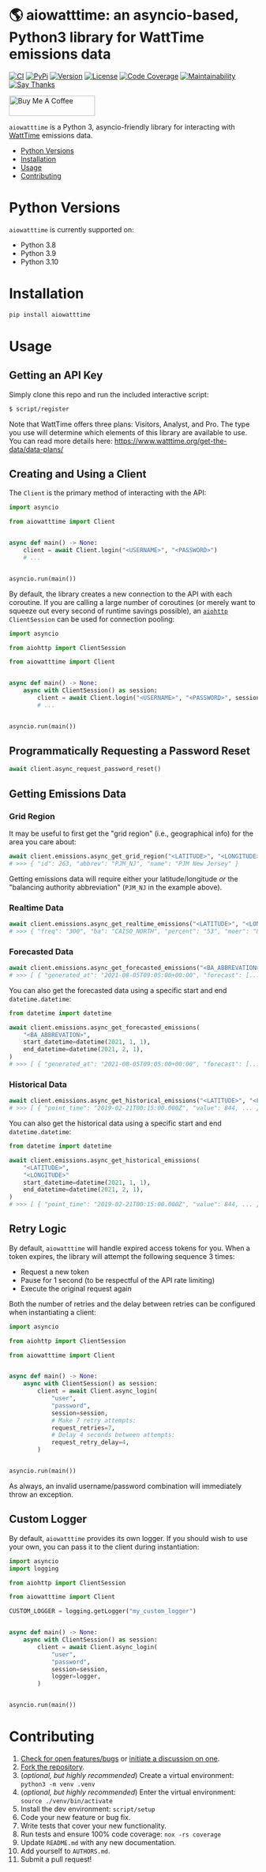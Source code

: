 # 🌎 aiowatttime: an asyncio-based, Python3 library for WattTime emissions data

[![CI](https://github.com/bachya/aiowatttime/workflows/CI/badge.svg)](https://github.com/bachya/aiowatttime/actions)
[![PyPi](https://img.shields.io/pypi/v/aiowatttime.svg)](https://pypi.python.org/pypi/aiowatttime)
[![Version](https://img.shields.io/pypi/pyversions/aiowatttime.svg)](https://pypi.python.org/pypi/aiowatttime)
[![License](https://img.shields.io/pypi/l/aiowatttime.svg)](https://github.com/bachya/aiowatttime/blob/master/LICENSE)
[![Code Coverage](https://codecov.io/gh/bachya/aiowatttime/branch/master/graph/badge.svg)](https://codecov.io/gh/bachya/aiowatttime)
[![Maintainability](https://api.codeclimate.com/v1/badges/781e64940b1302ae9ac3/maintainability)](https://codeclimate.com/github/bachya/aiowatttime/maintainability)
[![Say Thanks](https://img.shields.io/badge/SayThanks-!-1EAEDB.svg)](https://saythanks.io/to/bachya)

<a href="https://www.buymeacoffee.com/bachya1208P" target="_blank"><img src="https://cdn.buymeacoffee.com/buttons/default-orange.png" alt="Buy Me A Coffee" height="41" width="174"></a>

`aiowatttime` is a Python 3, asyncio-friendly library for interacting with
[WattTime](https://www.watttime.org) emissions data.

- [Python Versions](#python-versions)
- [Installation](#installation)
- [Usage](#usage)
- [Contributing](#contributing)

# Python Versions

`aiowatttime` is currently supported on:

* Python 3.8
* Python 3.9
* Python 3.10

# Installation

```python
pip install aiowatttime
```

# Usage

## Getting an API Key

Simply clone this repo and run the included interactive script:

```bash
$ script/register
```

Note that WattTime offers three plans: Visitors, Analyst, and Pro. The type you use
will determine which elements of this library are available to use. You can read more
details here: https://www.watttime.org/get-the-data/data-plans/

## Creating and Using a Client

The `Client` is the primary method of interacting with the API:

```python
import asyncio

from aiowatttime import Client


async def main() -> None:
    client = await Client.login("<USERNAME>", "<PASSWORD>")
    # ...


asyncio.run(main())
```

By default, the library creates a new connection to the API with each coroutine. If
you are calling a large number of coroutines (or merely want to squeeze out every second of runtime savings possible), an
[`aiohttp`](https://github.com/aio-libs/aiohttp) `ClientSession` can be used for connection
pooling:

```python
import asyncio

from aiohttp import ClientSession

from aiowatttime import Client


async def main() -> None:
    async with ClientSession() as session:
        client = await Client.login("<USERNAME>", "<PASSWORD>", session=session)
        # ...


asyncio.run(main())
```

## Programmatically Requesting a Password Reset

```python
await client.async_request_password_reset()
```

## Getting Emissions Data

### Grid Region

It may be useful to first get the "grid region" (i.e., geographical info) for the area
you care about:

```python
await client.emissions.async_get_grid_region("<LATITUDE>", "<LONGITUDE>")
# >>> { "id": 263, "abbrev": "PJM_NJ", "name": "PJM New Jersey" }
```

Getting emissions data will require either your latitude/longitude _or_ the "balancing
authority abbreviation" (``PJM_NJ`` in the example above).

### Realtime Data

```python
await client.emissions.async_get_realtime_emissions("<LATITUDE>", "<LONGITUDE>")
# >>> { "freq": "300", "ba": "CAISO_NORTH", "percent": "53", "moer": "850.743982", ... }
```

### Forecasted Data

```python
await client.emissions.async_get_forecasted_emissions("<BA_ABBREVATION>")
# >>> [ { "generated_at": "2021-08-05T09:05:00+00:00", "forecast": [...] } ]
```

You can also get the forecasted data using a specific start and end `datetime.datetime`:

```python
from datetime import datetime

await client.emissions.async_get_forecasted_emissions(
    "<BA_ABBREVATION>",
    start_datetime=datetime(2021, 1, 1),
    end_datetime=datetime(2021, 2, 1),
)
# >>> [ { "generated_at": "2021-08-05T09:05:00+00:00", "forecast": [...] } ]
```

### Historical Data

```python
await client.emissions.async_get_historical_emissions("<LATITUDE>", "<LONGITUDE>")
# >>> [ { "point_time": "2019-02-21T00:15:00.000Z", "value": 844, ... } ]
```

You can also get the historical data using a specific start and end `datetime.datetime`:

```python
from datetime import datetime

await client.emissions.async_get_historical_emissions(
    "<LATITUDE>",
    "<LONGITUDE>"
    start_datetime=datetime(2021, 1, 1),
    end_datetime=datetime(2021, 2, 1),
)
# >>> [ { "point_time": "2019-02-21T00:15:00.000Z", "value": 844, ... } ]
```

## Retry Logic

By default, `aiowatttime` will handle expired access tokens for you. When a token expires,
the library will attempt the following sequence 3 times:

* Request a new token
* Pause for 1 second (to be respectful of the API rate limiting)
* Execute the original request again

Both the number of retries and the delay between retries can be configured when
instantiating a client:

```python
import asyncio

from aiohttp import ClientSession

from aiowatttime import Client


async def main() -> None:
    async with ClientSession() as session:
        client = await Client.async_login(
            "user",
            "password",
            session=session,
            # Make 7 retry attempts:
            request_retries=7,
            # Delay 4 seconds between attempts:
            request_retry_delay=4,
        )


asyncio.run(main())
```

As always, an invalid username/password combination will immediately throw an exception.

## Custom Logger

By default, `aiowatttime` provides its own logger. If you should wish to use your own, you
can pass it to the client during instantiation:

```python
import asyncio
import logging

from aiohttp import ClientSession

from aiowatttime import Client

CUSTOM_LOGGER = logging.getLogger("my_custom_logger")


async def main() -> None:
    async with ClientSession() as session:
        client = await Client.async_login(
            "user",
            "password",
            session=session,
            logger=logger,
        )


asyncio.run(main())
```

# Contributing

1. [Check for open features/bugs](https://github.com/bachya/aiowatttime/issues)
  or [initiate a discussion on one](https://github.com/bachya/aiowatttime/issues/new).
2. [Fork the repository](https://github.com/bachya/aiowatttime/fork).
3. (_optional, but highly recommended_) Create a virtual environment: `python3 -m venv .venv`
4. (_optional, but highly recommended_) Enter the virtual environment: `source ./venv/bin/activate`
5. Install the dev environment: `script/setup`
6. Code your new feature or bug fix.
7. Write tests that cover your new functionality.
8. Run tests and ensure 100% code coverage: `nox -rs coverage`
9. Update `README.md` with any new documentation.
10. Add yourself to `AUTHORS.md`.
11. Submit a pull request!
